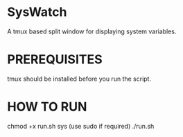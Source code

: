 SysWatch
========

A tmux based split window for displaying system variables.

PREREQUISITES
=============

tmux should be installed before you run the script.


HOW TO RUN
==========

chmod +x run.sh sys (use sudo if required)
./run.sh



